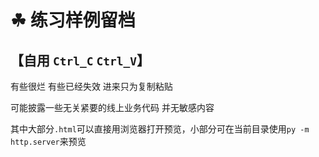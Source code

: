 # ☘ 练习样例留档
## 【自用 `Ctrl_C` `Ctrl_V`】

有些很烂  有些已经失效  进来只为复制粘贴

可能披露一些无关紧要的线上业务代码 并无敏感内容

其中大部分`.html`可以直接用浏览器打开预览，小部分可在当前目录使用`py -m http.server`来预览
